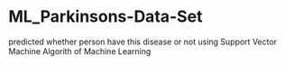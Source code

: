 # ML_Parkinsons-Data-Set
predicted whether person have this disease or not using Support Vector Machine Algorith of Machine Learning
